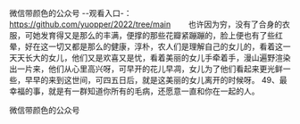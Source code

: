微信带颜色的公众号
--观看入口-：https://github.com/yuopper/2022/tree/main
　　也许因为穷，没有了合身的衣服，可她发育得又是那么的丰满，便撑的那些花瓣紧蹦蹦的，脸上便也有了些红晕，好在这一切又都是那么的健康，淳朴，农人们是理解自己的女儿的，看着这一天天长大的女儿，他们又是欢喜又是忧，看着美丽的女儿手牵着手，漫山遍野渲染出一片来，他们从心里高兴呀，可早开的花儿早凋，女儿为了他们看起来更光鲜一些，早早的来到这世间，可四五日后，就是这美丽的女儿离开的时候呀。
	49、最幸福的事，就是有一群知道你所有的毛病，还愿意一直和你在一起的人。

微信带颜色的公众号
